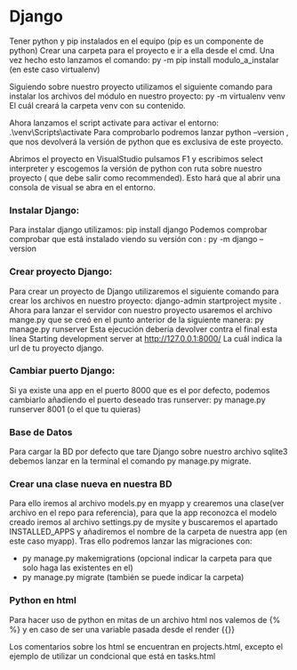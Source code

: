 # Django

Tener python y pip instalados en el equipo (pip es un componente de python)
Crear una carpeta para el proyecto e ir a ella desde el cmd. Una vez hecho esto lanzamos el comando:
py -m pip install modulo_a_instalar (en este caso virtualenv)

Siguiendo sobre nuestro proyecto utilizamos el siguiente comando para instalar los archivos del módulo en nuestro proyecto:
py -m virtualenv venv
		El cuál creará la carpeta venv con su contenido.

Ahora lanzamos el script activate para activar el entorno:
.\venv\Scripts\activate
Para comprobarlo podremos lanzar python –version , que nos devolverá la versión de python que es exclusiva de este proyecto.

Abrimos el proyecto en VisualStudio pulsamos F1 y escribimos select interpreter y escogemos la versión de python con ruta sobre nuestro proyecto ( que debe salir como recommended). Esto hará que al abrir una consola de visual se abra en el entorno.

### Instalar Django:

Para instalar django utilizamos:
pip install django
Podemos comprobar comprobar que está instalado viendo su versión con :
py -m django –version

### Crear proyecto Django:
Para crear un proyecto de Django utilizaremos el siguiente comando para crear los archivos en nuestro proyecto:
django-admin startproject mysite .
Ahora para lanzar el servidor con nuestro proyecto usaremos el archivo mange.py que se creó en el punto anterior de la siguiente manera:
py manage.py runserver
		Esta ejecución debería devolver contra el final esta línea 
Starting development server at http://127.0.0.1:8000/ 
La cuál indica la url de tu proyecto django.

### Cambiar puerto Django:
Si ya existe una app en el puerto 8000 que es el por defecto, podemos cambiarlo añadiendo el puerto deseado tras runserver:
py manage.py runserver 8001 (o el que tu quieras)


### Base de Datos

Para cargar la BD por defecto que tare Django sobre nuestro archivo sqlite3 debemos lanzar en la terminal el comando
py manage.py migrate.

### Crear una clase nueva en nuestra BD
Para ello iremos al archivo models.py en myapp y crearemos una clase(ver archivo en el repo para referencia), para que la 
app reconozca el modelo creado iremos al archivo settings.py de mysite y buscaremos el apartado INSTALLED_APPS y añadiremos el nombre de la carpeta de nuestra app (en este caso myapp). Tras ello podremos lanzar las migraciones con:
- py manage.py makemigrations (opcional indicar la carpeta para que solo haga las existentes en el)
- py manage.py migrate (también se puede indicar la carpeta)

### Python en html

Para hacer uso de python en mitas de un archivo html nos valemos de {% %} y en caso de ser una variable pasada desde el render {{}}

Los comentarios sobre los html se encuentran en projects.html, excepto el ejemplo de utilizar un condcional que está en tasks.html